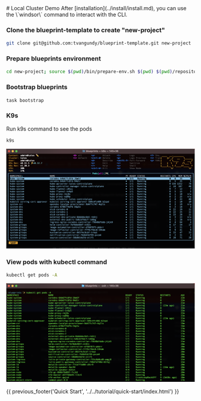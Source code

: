 <div class="draft-watermark"></div>
# Local Cluster Demo
After [installation](../install/install.md), you can use the \`windsor\` command to interact with the CLI. 

### Clone the blueprint-template to create "new-project"

```sh
git clone git@github.com:tvangundy/blueprint-template.git new-project
```

### Prepare blueprints environment

```sh
cd new-project; source $(pwd)/bin/prepare-env.sh $(pwd) $(pwd)/repositories $(pwd)/repositories/blueprints local
```

### Bootstrap blueprints
```sh
task bootstrap
```

### K9s

Run k9s command to see the pods 

```sh
k9s
```

![k9s](../img/k9s.png)

### View pods with kubectl command
```bash
kubectl get pods -A
```

![pods](../img/pods-list.png)

<div>
{{ previous_footer('Quick Start', '../../tutorial/quick-start/index.html') }}
</div>

<script>
  document.getElementById('previousButton').addEventListener('click', function() {
    window.location.href = '../../tutorial/quick-start/index.html'; 
  });
</script>
